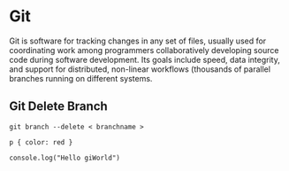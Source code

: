 <h1> Git </h1>

<p>Git is software for tracking changes in any set of files, usually used for coordinating work among programmers collaboratively developing source code during software development. Its goals include speed, data integrity, and support for distributed, non-linear workflows (thousands of parallel branches running on different systems.</p>

<h2>Git Delete Branch</h2>
<pre><code class="text">git branch --delete < branchname ></code></pre>

<pre><code class="language-css">p { color: red }</code></pre>

<pre><code class="language-js">console.log("Hello giWorld")</code>
